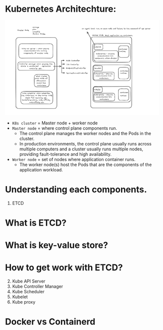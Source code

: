 # Kubernetes Architechture:

![alt text](image-5.png)


- `K8s cluster` = Master node + worker node
- `Master node` = where control plane components run. 
    - The control plane manages the worker nodes and the Pods in the cluster.
    - In production environments, the control plane usually runs across multiple computers and a cluster usually runs multiple nodes, providing fault-tolerance and high availability.
- `Worker node` = set of nodes where application container runs.
    - The worker node(s) host the Pods that are the components of the application workload.  
# Understanding each components.
1. ETCD
# What is ETCD?
# What is key-value store?
# How to get work with ETCD?

2. Kube API Server
3. Kube Controller Manager
4. Kube Scheduler
5. Kubelet
6. Kube proxy


# Docker vs Containerd


